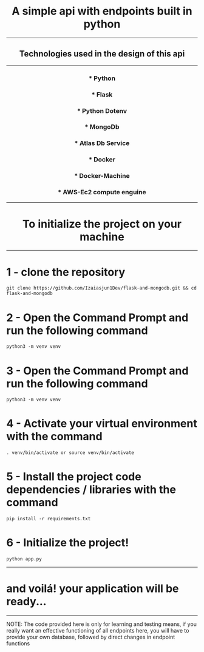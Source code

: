 <h1 align="center">A simple api with endpoints built in python</h1>
<hr size="50">
<h2 align="center">Technologies used in the design of this api</h2>
<hr size="50">
<h3 align="center">* Python</h3>
<h3 align="center">* Flask</h3>
<h3 align="center">* Python Dotenv</h3>
<h3 align="center">* MongoDb </h3>
<h3 align="center">* Atlas Db Service </h3>
<h3 align="center">* Docker</h3>
<h3 align="center">* Docker-Machine</h3>
<h3 align="center">* AWS-Ec2 compute enguine</h3>

<hr size="50">
<h1 align="center">To initialize the project on your machine</h1>
<hr size="50">


# 1 - clone the repository 
    
    git clone https://github.com/Izaiasjun1Dev/flask-and-mongodb.git && cd flask-and-mongodb
    
# 2 - Open the Command Prompt and run the following command 
    
    python3 -m venv venv

# 3 - Open the Command Prompt and run the following command 

    python3 -m venv venv

# 4 - Activate your virtual environment with the command

    . venv/bin/activate or source venv/bin/activate

# 5 - Install the project code dependencies / libraries with the command

    pip install -r requirements.txt

# 6 - Initialize the project!

    python app.py

<span>
<hr size="50">
    <h1>and voilá! your application will be ready...</h1> 
<hr size="50">
    NOTE: The code provided here is only for learning and testing means, if you really want an effective functioning of all endpoints here, you will have to provide your own database, followed by direct changes in endpoint functions
</span>

